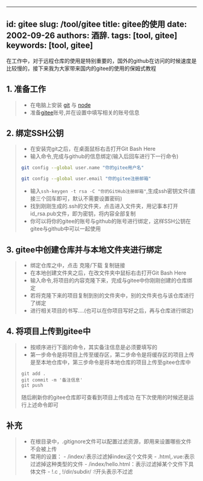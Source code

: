 ---
id: gitee
slug: /tool/gitee
title: gitee的使用
date: 2002-09-26
authors: 酒辞.
tags: [tool, gitee]
keywords: [tool, gitee]
----

在工作中，对于远程仓库的使用是特别重要的，国外的github在访问的时候速度是比较慢的，接下来我为大家带来国内的gitee的使用的保姆式教程

## 1. 准备工作
>* 在电脑上安装 [git](https://git-scm.com/downloads) 与 [node](https://nodejs.org/zh-cn/download/)
>* 准备[gitee](https://gitee.com/)账号,并在设置中填写相关的账号信息

## 2. 绑定SSH公钥
>* 在安装完git之后，在桌面鼠标右击打开Git Bash Here
>* 输入命令,完成与github的信息绑定(输入后回车进行下一行命令)
> ``` bash
> git config --global user.name "你的gitee用户名"
> ```
> ``` bash
> git config --global user.email "你的gitee注册邮箱"
> ```
>* 输入`ssh-keygen -t rsa -C "你的GitHub注册邮箱"`,生成ssh密钥文件(直接三个回车即可，默认不需要设置密码)
>* 找到刚刚生成的.ssh的文件夹，点击进入文件夹，用记事本打开id_rsa.pub文件，即为密钥，将内容全部复制
>* 你可以将你的gitee的账号与github的账号进行绑定，这样SSH公钥在gitee与github中可以一起使用



## 3. gitee中创建仓库并与本地文件夹进行绑定
>* 绑定仓库之中，点击 克隆/下载 复制链接
>* 在本地创建文件夹之后，在改文件夹中鼠标右击打开Git Bash Here
>* 输入命令,将项目的内容克隆下来，完成与gitee中你刚刚创建的仓库绑定
>* 若将克隆下来的项目复制到别的文件夹中，别的文件夹也与该仓库进行了绑定
>* 进行相关项目的书写....(也可以在你项目写好之后，再与仓库进行绑定)

## 4. 将项目上传到gitee中
>* 按顺序进行下面的命令，其实备注信息是必须要填写的
>* 第一步命令是将项目上传至缓存区，第二步命令是将缓存区的项目上传是至本地仓库中，第三步命令是将本地仓库的项目上传至gitee仓库中
> ```
> git add .
> git commit -m '备注信息'
> git push
> ```
> 随后刷新你的gitee仓库即可查看到项目上传成功
> 在下次使用的时候还是运行上述命令即可

## 补充

>* 在根目录中，.gitignore文件可以配置过滤资源，即用来设置哪些文件不会被上传
>* 常用的设置：
    - /index/:表示过滤掉index这个文件夹
    - .html,.vue:表示过滤掉这种类型的文件
    - /index/hello.html：表示过滤掉某个文件下具体文件
    - !.c , !/dir/subdir/  :!开头表示不过滤
